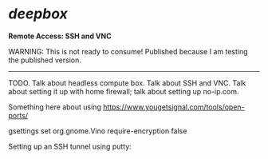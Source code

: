 
# ***deepbox***

**Remote Access:  SSH and VNC**

WARNING:  This is not ready to consume!  Published because I am testing the published version.

-------

TODO.  Talk about headless compute box.  Talk about SSH and VNC.  Talk about setting it up
with home firewall;  talk about setting up no-ip.com.

Something here about using https://www.yougetsignal.com/tools/open-ports/

gsettings set org.gnome.Vino require-encryption false

Setting up an SSH tunnel using putty:
